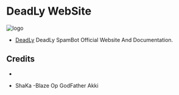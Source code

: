 # DeadLy WebSite

![logo](https://telegra.ph/file/180dabd6dd242ba0bab16.jpg)

- [DeadLy](https://t.me./Deadly_spam_bot) DeadLy SpamBot Official Website And Documentation.

## Credits
- ```
- ShaKa
-Blaze Op
GodFather Akki
```
